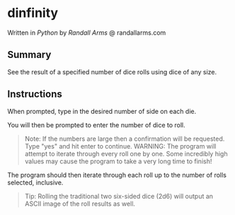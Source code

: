 # dinfinity
Written in *Python* by *Randall Arms* @ randallarms.com

## Summary
See the result of a specified number of dice rolls using dice of any size.

## Instructions
When prompted, type in the desired number of side on each die.

You will then be prompted to enter the number of dice to roll.
> Note: If the numbers are large then a confirmation will be requested. Type "yes" and hit enter to continue.
> WARNING: The program will attempt to iterate through every roll one by one. Some incredibly high values may cause the program to take a very long time to finish!

The program should then iterate through each roll up to the number of rolls selected, inclusive.
> Tip: Rolling the traditional two six-sided dice (2d6) will output an ASCII image of the roll results as well.
